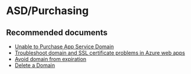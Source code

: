 <properties
	pageTitle="ASD/Purchasing"
	description="ASD/Purchasing"
	service="microsoft.asd"
	resource="asd"
	authors="shrahman"
	displayOrder=""
	selfHelpType="generic"
	supportTopicIds="32604403"
	resourceTags=""
	productPesIds="16513"
	cloudEnvironments="public"
	articleId="b58fa05b-313d-451a-95bb-eeb2c45b6312"
/>

# ASD/Purchasing

## **Recommended documents**

* [Unable to Purchase App Service Domain](https://blogs.msdn.microsoft.com/appserviceteam/2017/08/08/faq-app-service-domain-preview-and-custom-domains#unable-to-purchase) 
* [Troubleshoot domain and SSL certificate problems in Azure web apps](https://docs.microsoft.com/azure/app-service/app-service-web-troubleshoot-domain-ssl-certificates)
* [Avoid domain from expiration](https://docs.microsoft.com/azure/app-service/custom-dns-web-site-buydomains-web-app#renew-the-domain )
* [Delete a Domain](https://docs.microsoft.com/azure/app-service/custom-dns-web-site-buydomains-web-app#cancel-purchase-delete-domain )
